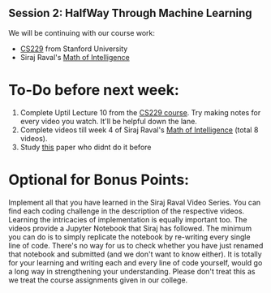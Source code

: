## Session 2: HalfWay Through Machine Learning

We will be continuing with our course work:
- [CS229][1] from Stanford University
- Siraj Raval's [Math of Intelligence][2]

# To-Do before next week:

1. Complete Uptil Lecture 10 from the [CS229 course][1]. Try making notes for every video you watch. It'll be helpful down the lane.
2. Complete videos till week 4 of Siraj Raval's [Math of Intelligence][2] (total 8 videos).
3. Study [this][3] paper who didnt do it before

# Optional for Bonus Points:

Implement all that you have learned in the Siraj Raval Video Series. You can find each coding challenge in the description of the respective videos. Learning the intricacies of implementation is equally important too. The videos provide a Jupyter Notebook that Siraj has followed. The minimum you can do is to simply replicate the notebook by re-writing every single line of code. There's no way for us to check whether you have just renamed that notebook and submitted (and we don't want to know either). It is totally for your learning and writing each and every line of code yourself, would go a long way in strengthening your understanding. Please don't treat this as we treat the course assignments given in our college.

[1]: https://www.youtube.com/playlist?list=PLFC36A799B7FFD0CF
[2]: https://www.youtube.com/playlist?list=PL2-dafEMk2A7mu0bSksCGMJEmeddU_H4D
[3]: https://homes.cs.washington.edu/~nasmith/papers/nguyen+smith+rose.latech11.pdf
